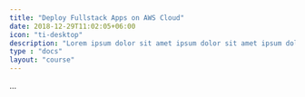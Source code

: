 ```yaml
---
title: "Deploy Fullstack Apps on AWS Cloud"
date: 2018-12-29T11:02:05+06:00
icon: "ti-desktop"
description: "Lorem ipsum dolor sit amet ipsum dolor sit amet ipsum dolor sit amet"
type : "docs"
layout: "course"
---
```

...
